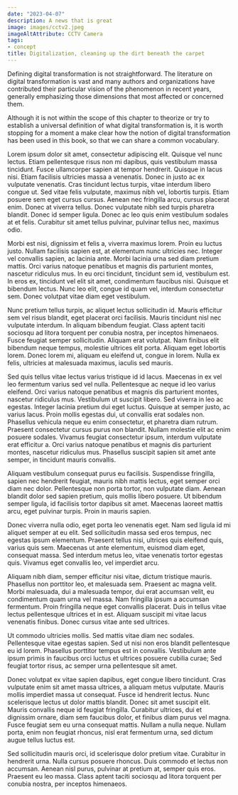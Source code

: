 ```yaml
---
date: "2023-04-07"
description: A news that is great
image: images/cctv2.jpeg
imageAltAttribute: CCTV Camera
tags:
- concept
title: Digitalization, cleaning up the dirt beneath the carpet
---
```


Defining digital transformation is not straightforward. The literature on digital transformation is vast and many authors and organizations have contributed their particular vision of the phenomenon in recent years, generally emphasizing those dimensions that most affected or concerned them. 

Although it is not within the scope of this chapter to theorize or try to establish a universal definition of what digital transformation is, it is worth stopping for a moment a make clear how the notion of digital transformation has been used in this book, so that we can share a common vocabulary.

Lorem ipsum dolor sit amet, consectetur adipiscing elit. Quisque vel nunc lectus. Etiam pellentesque risus non mi dapibus, quis vestibulum massa tincidunt. Fusce ullamcorper sapien at tempor hendrerit. Quisque in lacus nisi. Etiam facilisis ultricies massa a venenatis. Donec in justo ac ex vulputate venenatis. Cras tincidunt lectus turpis, vitae interdum libero congue ut. Sed vitae felis vulputate, maximus nibh vel, lobortis turpis. Etiam posuere sem eget cursus cursus. Aenean nec fringilla arcu, cursus placerat enim. Donec at viverra tellus. Donec vulputate nibh sed turpis pharetra blandit. Donec id semper ligula. Donec ac leo quis enim vestibulum sodales at et felis. Curabitur sit amet tellus pulvinar, pulvinar tellus nec, maximus odio.

Morbi est nisi, dignissim et felis a, viverra maximus lorem. Proin eu luctus justo. Nullam facilisis sapien est, at elementum nunc ultricies nec. Integer vel convallis sapien, ac lacinia ante. Morbi lacinia urna sed diam pretium mattis. Orci varius natoque penatibus et magnis dis parturient montes, nascetur ridiculus mus. In eu orci tincidunt, tincidunt sem id, vestibulum est. In eros ex, tincidunt vel elit sit amet, condimentum faucibus nisi. Quisque et bibendum lectus. Nunc leo elit, congue id quam vel, interdum consectetur sem. Donec volutpat vitae diam eget vestibulum.

Nunc pretium tellus turpis, ac aliquet lectus sollicitudin id. Mauris efficitur sem vel risus blandit, eget placerat orci facilisis. Mauris tincidunt nisl nec vulputate interdum. In aliquam bibendum feugiat. Class aptent taciti sociosqu ad litora torquent per conubia nostra, per inceptos himenaeos. Fusce feugiat semper sollicitudin. Aliquam erat volutpat. Nam finibus elit bibendum neque tempus, molestie ultrices elit porta. Aliquam eget lobortis lorem. Donec lorem mi, aliquam eu eleifend ut, congue in lorem. Nulla ex felis, ultricies at malesuada maximus, iaculis sed mauris.

Sed quis tellus vitae lectus varius tristique id id lacus. Maecenas in ex vel leo fermentum varius sed vel nulla. Pellentesque ac neque id leo varius eleifend. Orci varius natoque penatibus et magnis dis parturient montes, nascetur ridiculus mus. Vestibulum ut suscipit libero. Sed viverra in leo ac egestas. Integer lacinia pretium dui eget luctus. Quisque at semper justo, ac varius lacus. Proin mollis egestas dui, ut convallis erat sodales non. Phasellus vehicula neque eu enim consectetur, et pharetra diam rutrum. Praesent consectetur cursus purus non blandit. Nullam molestie elit ac enim posuere sodales. Vivamus feugiat consectetur ipsum, interdum vulputate erat efficitur a. Orci varius natoque penatibus et magnis dis parturient montes, nascetur ridiculus mus. Phasellus suscipit sapien sit amet ante semper, in tincidunt mauris convallis.

Aliquam vestibulum consequat purus eu facilisis. Suspendisse fringilla, sapien nec hendrerit feugiat, mauris nibh mattis lectus, eget semper orci diam nec dolor. Pellentesque non porta tortor, non vulputate diam. Aenean blandit dolor sed sapien pretium, quis mollis libero posuere. Ut bibendum semper ligula, id facilisis tortor dapibus sit amet. Maecenas laoreet mattis arcu, eget pulvinar turpis. Proin in mauris sapien.

Donec viverra nulla odio, eget porta leo venenatis eget. Nam sed ligula id mi aliquet semper at eu elit. Sed sollicitudin massa sed eros tempus, nec egestas ipsum elementum. Praesent tellus nisi, ultrices quis eleifend quis, varius quis sem. Maecenas ut ante elementum, euismod diam eget, consequat massa. Sed interdum metus leo, vitae venenatis tortor egestas quis. Vivamus eget convallis leo, vel imperdiet arcu.

Aliquam nibh diam, semper efficitur nisi vitae, dictum tristique mauris. Phasellus non porttitor leo, et malesuada sem. Praesent ac magna velit. Morbi malesuada, dui a malesuada tempor, dui erat accumsan velit, eu condimentum quam urna vel massa. Nam fringilla ipsum a accumsan fermentum. Proin fringilla neque eget convallis placerat. Duis in tellus vitae lectus pellentesque ultrices et in est. Aliquam suscipit mi vitae lacus venenatis finibus. Donec cursus vitae ante sed ultrices.

Ut commodo ultricies mollis. Sed mattis vitae diam nec sodales. Pellentesque vitae egestas sapien. Sed ut nisi non eros blandit pellentesque eu id lorem. Phasellus porttitor tempus est in convallis. Vestibulum ante ipsum primis in faucibus orci luctus et ultrices posuere cubilia curae; Sed feugiat tortor risus, ac semper urna pellentesque sit amet.

Donec volutpat ex vitae sapien dapibus, eget congue libero tincidunt. Cras vulputate enim sit amet massa ultrices, a aliquam metus vulputate. Mauris mollis imperdiet massa ut consequat. Fusce id hendrerit lectus. Nunc scelerisque lectus ut dolor mattis blandit. Donec sit amet suscipit elit. Mauris convallis neque id feugiat fringilla. Curabitur ultrices, dui et dignissim ornare, diam sem faucibus dolor, et finibus diam purus vel magna. Fusce feugiat sem eu urna consequat mattis. Nullam a nulla neque. Nullam porta, enim non feugiat rhoncus, nisl erat fermentum urna, sed dictum augue tellus luctus est.

Sed sollicitudin mauris orci, id scelerisque dolor pretium vitae. Curabitur in hendrerit urna. Nulla cursus posuere rhoncus. Duis commodo et lectus non accumsan. Aenean nisl purus, pulvinar at pretium at, semper quis eros. Praesent eu leo massa. Class aptent taciti sociosqu ad litora torquent per conubia nostra, per inceptos himenaeos.